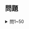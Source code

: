 ## 問題
<details><summary>問1~50</summary>

**問1**
`a := map[string]string{"a": "a"}`と`b := map[string]string{"b": "b"}`をマージしたｃを出力してください
> eg map[a:a b:b]

<details><summary>回答</summary>

```go
a := map[string]string{"a": "a"}
b := map[string]string{"b": "b"}
c := map[string]string{}

for key, val := range a {
    c[key] = val
}
for key, val := range b {
    c[key] = val
}
fmt.Println(c)
```

</details>

</details>
